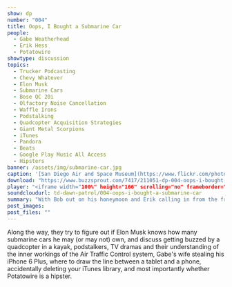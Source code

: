```yaml
---
show: dp
number: "004"
title: Oops, I Bought a Submarine Car
people:
  - Gabe Weatherhead
  - Erik Hess
  - Potatowire
showtype: discussion
topics: 
  - Trucker Podcasting
  - Chevy Whatever
  - Elon Musk
  - Submarine Cars
  - Bose QC 20i
  - Olfactory Noise Cancellation
  - Waffle Irons
  - Podstalking
  - Quadcopter Acquisition Strategies
  - Giant Metal Scorpions
  - iTunes
  - Pandora
  - Beats
  - Google Play Music All Access
  - Hipsters
banner: /assets/img/submarine-car.jpg
caption: '[San Diego Air and Space Museum](https://www.flickr.com/photos/sdasmarchives/12372039565)'
download: "https://www.buzzsprout.com/7417/211051-dp-004-oops-i-bought-a-submarine-car.mp3"
player: "<iframe width="100%" height="166" scrolling="no" frameborder="no" src="https://w.soundcloud.com/player/?url=https%3A//api.soundcloud.com/tracks/171363585%3Fsecret_token%3Ds-sa200&amp;color=ff5500&amp;auto_play=false&amp;hide_related=false&amp;show_comments=true&amp;show_user=true&amp;show_reposts=false"></iframe>"
soundcloudurl: td-dawn-patrol/004-oops-i-bought-a-submarine-car
summary: "With Bob out on his honeymoon and Erik calling in from the front seat of his car in a hotel parking lot, the guys look at the state of desktop and streaming audio services, and talk a bit about wireless service provider lock-in."
post_images:
post_files: ""
---
```


Along the way, they try to figure out if Elon Musk knows how many submarine cars he may (or may not) own, and discuss getting buzzed by a quadcopter in a kayak, podstalkers, TV dramas and their understanding of the inner workings of the Air Traffic Control system, Gabe's wife stealing his iPhone 6 Plus, where to draw the line between a tablet and a phone, accidentally deleting your iTunes library, and most importantly whether Potatowire is a hipster.